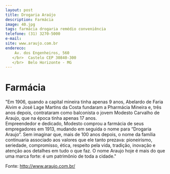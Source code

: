 ```yaml
---
layout: post
title: Drogaria Araújo
description: Farmácia
image: 40.jpg
tags: farmácia drogaria remédio conveniência
telefone: (31) 3270-5000
e-mail:   
site: www.araujo.com.br
endereco: 
    Av. dos Engenheiros, 560 
   </br>  Castelo CEP 30840-300
   </br>  Belo Horizonte - MG
---
```


# Farmácia 

"Em 1906, quando a capital mineira tinha apenas 9 anos, Abelardo de Faria Alvim e José Lage Martins da Costa fundaram a 
Pharmácia Mineira e, três anos depois, contrataram como balconista o jovem Modesto Carvalho de Araujo, 
que na época tinha apenas 17 anos.  
Empreendedor e dedicado, Modesto comprou a farmácia de seus empregadores em 1913, mudando em seguida o nome 
para “Drogaria Araujo”. Sem imaginar que, mais de 100 anos depois, o nome da família continuaria associado aos 
valores que ele tanto prezava: pioneirismo, seriedade, compromisso, ética, respeito pela vida, 
tradição, inovação e atenção aos detalhes em tudo o que faz. O nome Araujo hoje é mais do que uma marca forte: 
é um patrimônio de toda a cidade."

Fonte: http://www.araujo.com.br/




